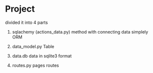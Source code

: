 # Project 

divided it into 4 parts
1) sqlachemy (actions_data.py) method with connecting data simplely ORM 

2) data_model.py Table 

3) data.db data in sqlite3 format

4) routes.py pages routes
